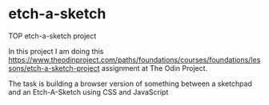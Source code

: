 # etch-a-sketch
TOP etch-a-sketch project

In this project I am doing this https://www.theodinproject.com/paths/foundations/courses/foundations/lessons/etch-a-sketch-project assignment at The Odin Project.

The task is building a browser version of something between a sketchpad and an Etch-A-Sketch using CSS and JavaScript